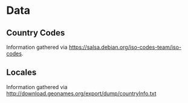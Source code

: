 # Data

## Country Codes

Information gathered via <https://salsa.debian.org/iso-codes-team/iso-codes>.

## Locales

Information gathered via <http://download.geonames.org/export/dump/countryInfo.txt>
